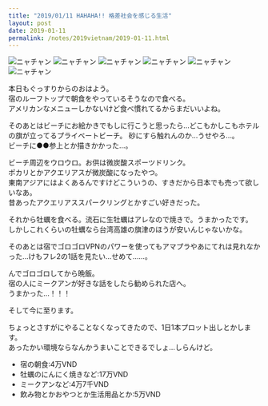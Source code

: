 ```yaml
---
title: "2019/01/11 HAHAHA!! 格差社会を感じる生活"
layout: post
date: 2019-01-11
permalink: /notes/2019vietnam/2019-01-11.html
---
```


![ニャチャン](https://images.rock54.net/travel/2019vietnam/74.jpeg "ニャチャン") 
![ニャチャン](https://images.rock54.net/travel/2019vietnam/75.jpeg "ニャチャン") 
![ニャチャン](https://images.rock54.net/travel/2019vietnam/76.jpeg "ニャチャン") 
![ニャチャン](https://images.rock54.net/travel/2019vietnam/77.jpeg "ニャチャン") 
![ニャチャン](https://images.rock54.net/travel/2019vietnam/78.jpeg "ニャチャン") 
![ニャチャン](https://images.rock54.net/travel/2019vietnam/79.jpeg "ニャチャン") 

本日もぐっすりからのおはよう。  
宿のルーフトップで朝食をやっているそうなので食べる。  
アメリカンなメニューしかないけど食べ慣れてるからまだいいよね。  
  
そのあとはビーチにお絵かきでもしに行こうと思ったら…どこもかしこもホテルの旗が立ってるプライベートビーチ。
砂にすら触れんのか…うせやろ…。  
ビーチに●●参上とか描きかかった…。  
  
ビーチ周辺をウロウロ。お供は微炭酸スポーツドリンク。  
ポカリとかアクエリアスが微炭酸になったやつ。  
東南アジアにはよくあるんですけどこういうの、すきだから日本でも売って欲しいなあ。  
昔あったアクエリアススパークリングとかすごい好きだった。  
  
それから牡蠣を食べる。流石に生牡蠣はアレなので焼きで。うまかったです。  
しかしこれくらいの牡蠣なら台湾高雄の旗津のほうが安いんじゃないかな。  
  
そのあとは宿でゴロゴロVPNのパワーを使ってもアマプラやあにてれは見れなかった…けもフレ2の1話を見たい…せめて……。
  
んでゴロゴロしてから晩飯。  
宿の人にミークアンが好きな話をしたら勧められた店へ。  
うまかった…！！！  
  
そして今に至ります。  
  
ちょっとさすがにやることなくなってきたので、1日1本プロット出しとかします。  
あったかい環境ならなんかうまいことできるでしょ…しらんけど。  


- 宿の朝食:4万VND
- 牡蠣のにんにく焼きなど:17万VND
- ミークアンなど:4万7千VND
- 飲み物とかおやつとか生活用品とか:5万VND